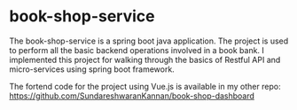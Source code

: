 # book-shop-service
The book-shop-service is a spring boot java application. The project is used to perform all the basic backend operations involved in a book bank. I implemented this project for walking through the basics of Restful API and micro-services using spring boot framework.

The fortend code for the project using Vue.js is available in my other repo:
https://github.com/SundareshwaranKannan/book-shop-dashboard
